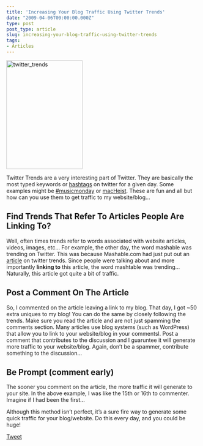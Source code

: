 ```yaml
---
title: 'Increasing Your Blog Traffic Using Twitter Trends'
date: "2009-04-06T00:00:00.000Z"
type: post 
post_type: article
slug: increasing-your-blog-traffic-using-twitter-trends
tags: 
- Articles
---
```

[<img class="alignleft size-full wp-image-191" title="twitter_trends" src="http://brandontreb.com/wp-content/uploads/2009/04/twitter_trends.png" alt="twitter_trends" width="199" height="284" />][1]

Twitter Trends are a very interesting part of Twitter. They are basically the most typed keywords or [hashtags][2] on twitter for a given day. Some examples might be [#musicmonday][3] or [macHeist][4]. These are fun and all but how can you use them to get traffic to my website/blog&#8230;

## Find Trends That Refer To Articles People Are Linking To?

Well, often times trends refer to words associated with website articles, videos, images, etc&#8230; For example, the other day, the word mashable was trending on Twitter. This was because Mashable.com had just put out an [article][5] on twitter trends. Since people were talking about and more importantly **linking to** this article, the word mashtable was trending&#8230;Naturally, this article got quite a bit of traffic.

## Post a Comment On The Article

So, I commented on the article leaving a link to my blog. That day, I got ~50 extra uniques to my blog! You can do the same by closely following the trends. Make sure you read the article and are not just spamming the comments section. Many articles use blog systems (such as WordPress) that allow you to link to your website/blog in your commentsl. Post a comment that contributes to the discussion and I guaruntee it will generate more traffic to your website/blog. Again, don&#8217;t be a spammer, contribute something to the discussion&#8230;

## Be Prompt (comment early)

The sooner you comment on the article, the more traffic it will generate to your site. In the above example, I was like the 15th or 16th to commenter. Imagine if I had been the first&#8230;

Although this method isn&#8217;t perfect, it&#8217;s a sure fire way to generate some quick traffic for your blog/website. Do this every day, and you could be huge!

<div style="">
  <a href="http://twitter.com/share" class="twitter-share-button" data-count="horizontal" data-text="Increasing Your Blog Traffic Using Twitter Trends" data-url="http://brandontreb.com/increasing-your-blog-traffic-using-twitter-trends"  data-via="brandontreb" data-related="brandontreb:">Tweet</a>
</div>

 [1]: http://brandontreb.com/wp-content/uploads/2009/04/twitter_trends.png
 [2]: http://twitter.pbwiki.com/Hashtags
 [3]: http://twitter.com/timeline/search?q=%23musicmonday&source=sidebar&category=trends
 [4]: http://twitter.com/timeline/search?q=MacHeist&source=sidebar&category=trends
 [5]: http://mashable.com/2009/04/04/twitter-trends/